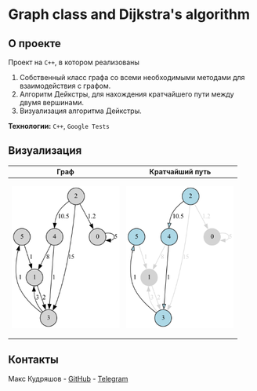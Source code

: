 # Graph class and Dijkstra's algorithm

## О проекте

Проект на `C++`, в котором реализованы

1. Собственный класс графа со всеми необходимыми методами для взаимодействия с графом.
2. Алгоритм Дейкстры, для нахождения кратчайшего пути между двумя вершинами.
3. Визуализация алгоритма Дейкстры.

[//]: # (<p align="left"><img src="images/process.png" width="500px"></p>)

**Технологии:** `С++`, `Google Tests`

## Визуализация


| Граф                                                            | Кратчайший путь                                                          |
|-----------------------------------------------------------------|--------------------------------------------------------------------------|
| <p align="left"><img src="images/graph1.png" width="220px"></p> | <p align="left"><img src="images/graph_dijkstra1.png" width="220px"></p> |


[//]: # (<p align="left"><img src="images/example3.png" width="100%"></p>)

## Контакты

Макс Кудряшов - [GitHub](https://github.com/kudrmax) - [Telegram](t.me/kudrmax)